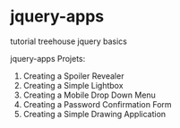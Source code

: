 # jquery-apps
tutorial treehouse jquery basics

jquery-apps
Projets:
1. Creating a Spoiler Revealer
2. Creating a Simple Lightbox
3. Creating a Mobile Drop Down Menu
4. Creating a Password Confirmation Form
5. Creating a Simple Drawing Application

